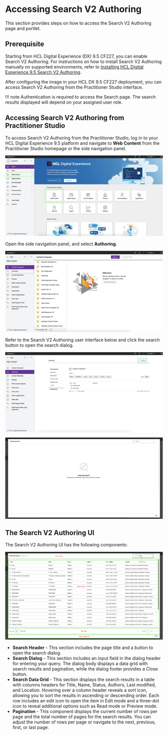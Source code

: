 # Accessing Search V2 Authoring

This section provides steps on how to access the Search V2 Authoring page and portlet.

## Prerequisite

Starting from HCL Digital Experience (DX) 9.5 CF227, you can enable Search V2 Authoring. For instructions on how to install Search V2 Authoring manually on supported environments, refer to [Installing HCL Digital Experience 9.5 Search V2 Authoring](./installation.md).

After configuring the image in your HCL DX 9.5 CF227 deployment, you can access Search V2 Authoring from the Practitioner Studio interface.

!!! note
    Authentication is required to access the Search page. The search results displayed will depend on your assigned user role.

## Accessing Search V2 Authoring from Practitioner Studio

To access Search V2 Authoring from the Practitioner Studio, log in to your HCL Digital Experience 9.5 platform and navigate to **Web Content** from the Practitioner Studio homepage or the side navigation panel.

![](../../assets/HCL_SearchV2_Authoring_Access_01.png "Log in to HCL Digital Experience 9.5")

Open the side navigation panel, and select **Authoring**.

![](../../assets/HCL_SearchV2_Authoring_Access_02.png "Open side navigation and select Authoring")

Refer to the Search V2 Authoring user interface below and click the search button to open the search dialog.

![](../../assets/HCL_SearchV2_Authoring_Access_03.png "See the Search V2 Authoring user interface")

![](../../assets/HCL_SearchV2_Authoring_Initial_State.png "See the Search V2 Authoring initial state")

## The Search V2 Authoring UI

The Search V2 Authoring UI has the following components:

![](../../assets/HCL_Search_General_Components.png)

-   **Search Header** - This section includes the page title and a button to open the search dialog.
-   **Search Dialog** - This section includes an input field in the dialog header for entering your query. The dialog body displays a data grid with search results and pagination, while the dialog footer provides a Close button.
-   **Search Data Grid** - This section displays the search results in a table with columns headers for Title, Name, Status, Authors, Last modified, and Location. Hovering over a column header reveals a sort icon, allowing you to sort the results in ascending or descending order. Each row includes an edit icon to open the item in Edit mode and a three-dot icon to reveal additional options such as Read mode or Preview mode.
-   **Pagination** - This component displays the current number of rows per page and the total number of pages for the search results. You can adjust the number of rows per page or navigate to the next, previous, first, or last page.
